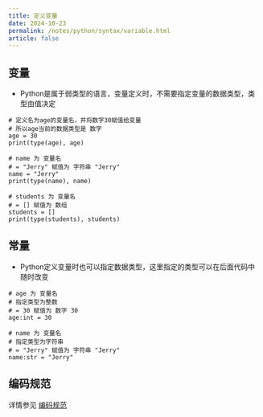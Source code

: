 ```yaml
---
title: 定义变量
date: 2024-10-23
permalink: /notes/python/syntax/variable.html
article: false
---
```


## 变量

- Python是属于弱类型的语言，变量定义时，不需要指定变量的数据类型，类型由值决定

```python:no-line-numbers
# 定义名为age的变量名，并将数字30赋值给变量
# 所以age当前的数据类型是 数字
age = 30
print(type(age), age)

# name 为 变量名
# = "Jerry" 赋值为 字符串 "Jerry"
name = "Jerry"
print(type(name), name)

# students 为 变量名
# = [] 赋值为 数组
students = []
print(type(students), students)

```
## 常量

- Python定义变量时也可以指定数据类型，这里指定的类型可以在后面代码中随时改变

```python:no-line-numbers
# age 为 变量名
# 指定类型为整数
# = 30 赋值为 数字 30
age:int = 30

# name 为 变量名
# 指定类型为字符串
# = "Jerry" 赋值为 字符串 "Jerry"
name:str = "Jerry"

```

## 编码规范
详情参见 [编码规范](../tools/pyguide.md)

